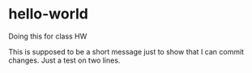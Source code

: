 # hello-world
Doing this for class HW

This is supposed to be a short message just to show that I can commit changes.
Just a test on two lines.
